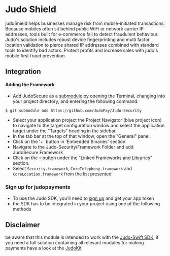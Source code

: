 # Judo Shield #

judoShield helps businesses manage risk from mobile-initiated transactions. Because mobiles often sit behind public WiFi or network carrier IP addresses, tools built for e-commerce
fail to detect fraudulent behaviour. Judo's solution includes robust device fingerprinting and multi factor location validation to pierce shared IP addresses combined with standard
tools to identify bad actors. Protect profits and increase sales with judo's mobile first fraud prevention.

## Integration

#### Adding the Framework

- Add JudoSecure as a [submodule](http://git-scm.com/docs/git-submodule) by opening the Terminal, changing into your project directory, and entering the following command:

```bash
$ git submodule add https://github.com/JudoPay/Judo-Security
```

- Select your application project the Project Navigator (blue project icon) to navigate to the target configuration window and select the application target under the "Targets" heading in the sidebar.
- In the tab bar at the top of that window, open the "General" panel.
- Click on the '+' button in 'Embedded Binaries' section
- Navigate to the Judo-Security/Framework Folder and add JudoSecure.Framework 
- Click on the `+` button under the "Linked Frameworks and Libraries" section.
- Select `Security.framework`, `CoreTelephony.framework` and `CoreLocation.framework` from the list presented


### Sign up for judopayments

- To use the Judo SDK, you'll need to [sign up](https://www.judopay.com/signup) and get your app token 
- the SDK has to be integrated in your project using one of the following methods

## Disclaimer

be aware that this module is intended to work with the [Judo-Swift SDK](https://github.com/JudoPay/Judo-Swift), if you need a full solution containing all relevant modules for making payments have a look at the [JudoKit](https://github.com/JudoPay/JudoKit)